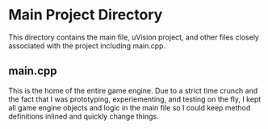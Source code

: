 # Main Project Directory
This directory contains the main file, uVision project, and other files closely associated with the project including main.cpp.  
## main.cpp
This is the home of the entire game engine. Due to a strict time crunch and the fact that I was prototyping, experiementing, and testing on the fly, I kept all game engine objects and logic in the main file so I could keep method definitions inlined and quickly change things.
